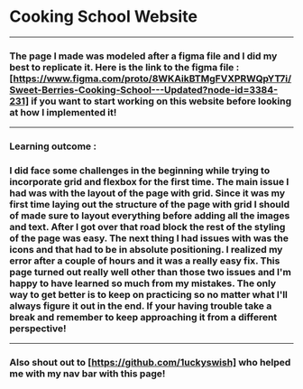 # Cooking School Website 
---
### The page I made was modeled after a figma file and I did my best to replicate it. Here is the link to the figma file :  [https://www.figma.com/proto/8WKAikBTMgFVXPRWQpYT7i/Sweet-Berries-Cooking-School---Updated?node-id=3384-231] if you want to start working on this website before looking at how I implemented it!
---
### Learning outcome : 
###  I did face some challenges in the beginning while trying to incorporate grid and flexbox for the first time. The main issue I had was with the layout of the page with grid. Since it was my first time laying out the structure of the page with grid I should of made sure to layout everything before adding all the images and text. After I got over that road block the rest of the styling of the page was easy. The next thing I had issues with was the icons and that had to be in absolute positioning. I realized my error after a couple of hours and it was a really easy fix. This page turned out really well other than those two issues and I'm happy to have learned so much from my mistakes. The only way to get better is to keep on practicing so no matter what I'll always figure it out in the end. If your having trouble take a break and remember to keep approaching it from a different perspective!
---
### Also shout out to [https://github.com/1uckyswish] who helped me with my nav bar with this page! 
